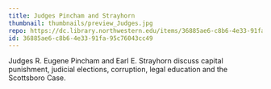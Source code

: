 ```yaml
---
title: Judges Pincham and Strayhorn
thumbnail: thumbnails/preview_Judges.jpg
repo: https://dc.library.northwestern.edu/items/36885ae6-c8b6-4e33-91fa-95c76043cc49
id: 36885ae6-c8b6-4e33-91fa-95c76043cc49
---
```

Judges R. Eugene Pincham and Earl E. Strayhorn discuss capital punishment, judicial elections, corruption, legal education and the Scottsboro Case.
